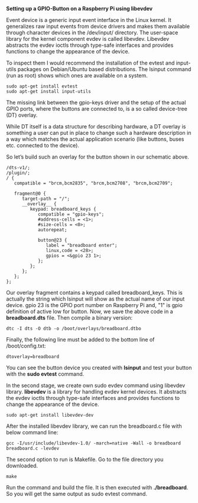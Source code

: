 **Setting up a GPIO-Button on a Raspberry Pi using libevdev**

Event device is a generic input event interface in the Linux kernel. It generalizes raw input events from device drivers and makes them available through character devices in the /dev/input/ directory.
The user-space library for the kernel component evdev is called libevdev. Libevdev abstracts the evdev ioctls through type-safe interfaces and provides functions to change the appearance of the device. 

To inspect them I would recommend the installation of the evtest and input-utils packages on Debian/Ubuntu based distributions. The lsinput command (run as root) shows which ones are available on a system.

    sudo apt-get install evtest
    sudo apt-get install input-utils

The missing link between the gpio-keys driver and the setup of the actual GPIO ports, where the buttons are connected to, is a so called device-tree (DT) overlay.

While DT itself is a data structure for describing hardware, a DT overlay is something a user can put in place to change such a hardware description in a way which matches the actual application scenario (like buttons, buses etc. connected to the device).

So let’s build such an overlay for the button shown in our schematic above.

    /dts-v1/;
    /plugin/;
    / {
       compatible = "brcm,bcm2835", "brcm,bcm2708", "brcm,bcm2709";
       
       fragment@0 {
          target-path = "/";
          __overlay__ {
             keypad: breadboard_keys {
                compatible = "gpio-keys";
                #address-cells = <1>;
                #size-cells = <0>;
    	        autorepeat;
                
                button@23 {
                   label = "breadboard enter";
                   linux,code = <28>;
                   gpios = <&gpio 23 1>;
                };
             };
          };
       };
    };

Our overlay fragment contains a keypad called breadboard_keys. This is actually the string which lsinput will show as the actual name of our input device. gpio 23 is the GPIO port number on Raspberry Pi and, "1" is gpio definition of active low for button. Now, we save the above code in a **breadboard.dts** file. Then compile a binary version:

```dtc -I dts -O dtb -o /boot/overlays/breadboard.dtbo```

Finally, the following line must be added to the bottom line of /boot/config.txt:

```dtoverlay=breadboard```

You can see the button device you created with **lsinput** and test your button with the **sudo evtest** command.


In the second stage, we create own sudo evdev command using libevdev library. **libevdev** is a library for handling evdev kernel devices. It abstracts the evdev ioctls through type-safe interfaces and provides functions to change the appearance of the device.

```sudo apt-get install libevdev-dev```

After the installed libevdev library, we can run the breadboard.c file with below command line:

```gcc -I/usr/include/libevdev-1.0/ -march=native -Wall -o breadboard breadboard.c -levdev```

The second option to run is Makefile. Go to the file directory you downloaded.

```make```

Run the command and build the file. It is then executed with **./breadboard**. So you will get the same output as sudo evtest command.
